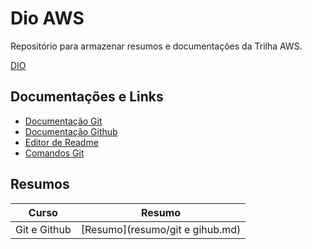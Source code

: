# **Dio AWS**

Repositório para armazenar resumos e documentações da Trilha AWS.

[DIO](https//www.dio.me/)

## **Documentações e Links**
- [Documentação Git](https://git-scm.com/doc)
- [Documentação Github](https://docs.github.com/)
- [Editor de Readme](https://readme.so/)
- [Comandos Git](https://gitfluence.com/)

## **Resumos**

| **Curso** | **Resumo** |
|-------|--------|
| Git e Github |[Resumo](resumo/git e gihub.md)